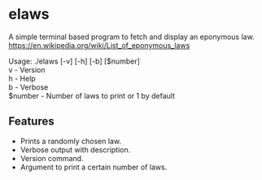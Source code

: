 # elaws

A simple terminal based program to fetch and display an eponymous law.
https://en.wikipedia.org/wiki/List_of_eponymous_laws

Usage: ./elaws [-v] [-h] [-b] [$number]  
v - Version  
h - Help  
b - Verbose  
$number - Number of laws to print or 1 by default  

## Features
- Prints a randomly chosen law.
- Verbose output with description.
- Version command.
- Argument to print a certain number of laws.



